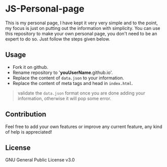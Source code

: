 # JS-Personal-page
This is my personal page, I have kept it very very simple and to the point, my focus is just on putting out the information with simplicity. You can use this repository to make your own personal page, you don't need to be an expert to do so. Just follow the steps given below.

## Usage

- Fork it on github.
- Rename repository to '**youUserName**.github.io'.
- Replace the content of `data.json` to your information.
- Replace the content of meta tags and head in `index.html`.

> validate the `data.json` format once you are done adding your information, otherwise it will pop some error.
  

## Contribution
Feel free to add your own features or improve any current feature, any kind of help is appreciated!

## License
GNU General Public License v3.0
